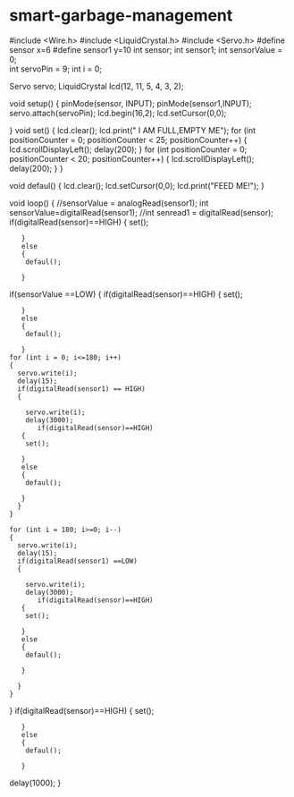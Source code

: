 # smart-garbage-management
#include <Wire.h>
#include <LiquidCrystal.h>
#include <Servo.h>
#define sensor x=6
#define sensor1 y=10
int sensor;
int sensor1;
int sensorValue = 0;             
int servoPin = 9; 
int i = 0; 

Servo servo;
LiquidCrystal lcd(12, 11, 5, 4, 3, 2);

void setup()
{
       pinMode(sensor, INPUT);
  pinMode(sensor1,INPUT);
      servo.attach(servoPin); 
       lcd.begin(16,2);
       lcd.setCursor(0,0);
      
}
void set()
{    lcd.clear();
  lcd.print("  I AM FULL,EMPTY ME");
   for (int positionCounter = 0; positionCounter < 25; positionCounter++) {
    lcd.scrollDisplayLeft();
    delay(200);
  }
  for (int positionCounter = 0; positionCounter < 20; positionCounter++) {
    lcd.scrollDisplayLeft();
    delay(200);
  }
}

void defaul()
{
    lcd.clear();
  lcd.setCursor(0,0); lcd.print("FEED ME!");
}

void loop()
{
       //sensorValue = analogRead(sensor1);
       int sensorValue=digitalRead(sensor1);
       //int senread1 = digitalRead(sensor);
 if(digitalRead(sensor)==HIGH)
       {
        set();
     
       }
       else
       {
        defaul();
      
       }
 if(sensorValue ==LOW)
  {
     if(digitalRead(sensor)==HIGH)
       {
        set();
     
       }
       else
       {
        defaul();
      
       }
    for (int i = 0; i<=180; i++)
    {
      servo.write(i); 
      delay(15);
      if(digitalRead(sensor1) == HIGH)
      {
      
        servo.write(i);
        delay(3000); 
           if(digitalRead(sensor)==HIGH)
       {
        set();
     
       }
       else
       {
        defaul();
      
       }
      }
    }
   
    for (int i = 180; i>=0; i--)
    {
      servo.write(i);
      delay(15);
      if(digitalRead(sensor1) ==LOW)
      {
      
        servo.write(i);
        delay(3000);
           if(digitalRead(sensor)==HIGH)
       {
        set();
     
       }
       else
       {
        defaul();
      
       }
       
      }
    }
  }
 if(digitalRead(sensor)==HIGH)
       {
        set();
     
       }
       else
       {
        defaul();
      
       }
delay(1000);
}
